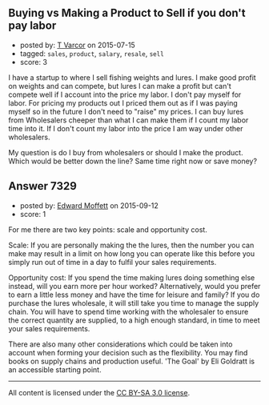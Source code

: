 ## Buying vs Making a Product to Sell if you don't pay labor

- posted by: [T Varcor](https://stackexchange.com/users/5275713/t-varcor) on 2015-07-15
- tagged: `sales`, `product`, `salary`, `resale`, `sell`
- score: 3

<p>I have a startup to where I sell fishing weights and lures. I make good profit on weights and can compete, but lures I can make a profit but can't compete well if I account into the price my labor. I don't pay myself for labor. For pricing my products out I priced them out as if I was paying myself so in the future I don't need to "raise" my prices. I can buy lures from Wholesalers cheeper than what I can make them if I count my labor time into it. If I don't count my labor into the price I am way under other wholesalers. </p>

<p>My question is do I buy from wholesalers or should I make the product. Which would be better down the line? Same time right now or save money? </p>



## Answer 7329

- posted by: [Edward Moffett](https://stackexchange.com/users/4961599/edward-moffett) on 2015-09-12
- score: 1

<p>For me there are two key points: scale and opportunity cost.</p>

<p>Scale: If you are personally making the the lures, then the number you can make may result in a limit on how long you can operate like this before you simply run out of time in a day to fulfil your sales requirements.</p>

<p>Opportunity cost: If you spend the time making lures doing something else instead, will you earn more per hour worked? Alternatively, would you prefer to earn a little less money and have the time for leisure and family? 
If you do purchase the lures wholesale, it will still take you time to manage the supply chain. You will have to spend time working with the wholesaler to ensure the correct quantity are supplied, to a high enough standard, in time to meet your sales requirements. </p>

<p>There are also many other considerations which could be taken into account when forming your decision such as the flexibility. You may find books on supply chains and production useful. 'The Goal' by Eli Goldratt is an accessible starting point.</p>




---

All content is licensed under the [CC BY-SA 3.0 license](https://creativecommons.org/licenses/by-sa/3.0/).
